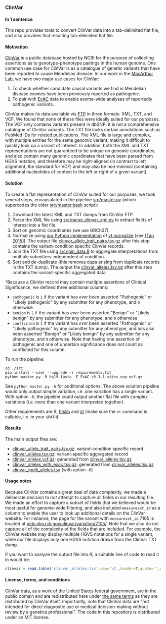 ### ClinVar

#### In 1 sentence

This repo provides tools to convert ClinVar data into a tab-delimited flat file, and also provides that resulting tab-delimited flat file.

#### Motivation

[ClinVar](http://www.ncbi.nlm.nih.gov/clinvar/) is a public database hosted by NCBI for the purpose of collecting assertions as to genotype-phenotype pairings in the human genome. One common use case for ClinVar is as a catalogue of genetic variants that have been reported to cause Mendelian disease. In our work in the [MacArthur Lab](http://macarthurlab.org/), we have two major use cases for ClinVar:

1. To check whether candidate causal variants we find in Mendelian disease exomes have been previously reported as pathogenic.
2. To pair with [ExAC](http://exac.broadinstitute.org/) data to enable exome-wide analyses of reportedly pathogenic variants.

ClinVar makes its data available via [FTP](ftp://ftp.ncbi.nlm.nih.gov/pub/clinvar/) in three formats: XML, TXT, and VCF. We found that none of these files were ideally suited for our purposes. The VCF only contains variants present in dbSNP; it is not a comprehensive catalogue of ClinVar variants. The TXT file lacks certain annotations such as PubMed IDs for related publications. The XML file is large and complex, with multiple entries for the same genomic variant, making it difficult to quickly look up a variant of interest. In addition, both the XML and TXT representations are not guaranteed to be unique on genomic coordinates, and also contain many genomic coordinates that have been parsed from HGVS notation, and therefore may be right-aligned (in contrast to left alignment, the standard for VCF) and may also be non-minimal (containing additional nucleotides of context to the left or right of a given variant).

#### Solution

To create a flat representation of ClinVar suited for our purposes, we took several steps, encapsulated in the pipeline [src/master.py](src/master.py) 
(which supercedes the older [src/master.bash](src/master.bash) script):

1. Download the latest XML and TXT dumps from ClinVar FTP.
2. Parse the XML file using [src/parse_clinvar_xml.py](src/parse_clinvar_xml.py) to extract fields of interest into a flat file.
3. Sort on genomic coordinates (we use GRCh37).
4. Normalize using [our Python implementation](https://github.com/ericminikel/minimal_representation/blob/master/normalize.py) of [vt normalize](http://genome.sph.umich.edu/wiki/Variant_Normalization) (see [[Tan 2015]]). The output file [clinvar_allele_trait_pairs.tsv.gz](clinvar_allele_trait_pairs.tsv.gz) after this step contains the variant-condition specific ClinVar records. 
5. Join the TXT file using [src/join_data.R](src/join_data.R) to aggregate interpretations from multiple submitters independent of condition. 
6. Sort and de-duplicate  (this removes dups arising from duplicate records in the TXT dump). The output file [clinvar_alleles.tsv.gz](clinvar_alleles.tsv.gz) after this step contains the variant-specific aggregated data.

&dagger;Because a ClinVar record may contain multiple assertions of Clinical Significance, we defined three additional columns:

+ `pathogenic` is `1` if the variant has *ever* been asserted "Pathogenic" or "Likely pathogenic" by any submitter for any phenotype, and `0` otherwise
+ `benign` is `1` if the variant has *ever* been asserted "Benign" or "Likely benign" by any submitter for any phenotype, and `0` otherwise
+ `conflicted` is `1` if the variant has *ever* been asserted "Pathogenic" or "Likely pathogenic" by any submitter for any phenotype, and has also been asserted "Benign" or "Likely benign" by any submitter for any phenotype, and `0` otherwise. Note that having one assertion of pathogenic and one of uncertain significance does *not* count as conflicted for this column. 

To run the pipeline:
```
cd ./src
pip install --user --upgrade -r requirements.txt
python master.py -R hg19.fasta -E ExAC.r0.3.1.sites.vep.vcf.gz
```

See `python master.py -h` for additional options. The above solution pipeline would only output simple variation, i.e. one variation has a single variant. With option `-M`, the pipeline could output another flat file with complex variations (i.e. more than one variant interpreted together). 

Other requirements are R, [htslib](https://github.com/samtools/htslib) and [vt](https://github.com/atks/vt) (make sure the `vt` command is callable, i.e. in your `$PATH`).

#### Results

The main output files are:
* [clinvar_allele_trait_pairs.tsv.gz](clinvar_allele_trait_pairs.tsv.gz): variant-condition specific record
* [clinvar_alleles.tsv.gz](clinvar_alleles.tsv.gz): variant-specific aggregated record
* [clinvar_alleles.vcf.gz](clinvar_alleles.vcf): generated from [clinvar_alleles.tsv.gz](clinvar_alleles.tsv.gz)
* [clinvar_alleles_with_exac.tsv.gz](clinvar_alleles_with_exac.tsv.gz): generated from [clinvar_alleles.tsv.gz](clinvar_alleles.tsv.gz)
* [clinvar_multi_alleles.tsv](clinvar_multi_alleles.tsv) (with option `-M`)

#### Usage notes

Because ClinVar contains a great deal of data complexity, we made a deliberate decision to *not* attempt to capture all fields in our resulting file. We made an effort to capture a subset of fields that we believed would be most useful for genome-wide filtering, and also included `measureset_id` as a column to enable the user to look up additional details on the ClinVar website. For instance, the page for the variant with `measureset_id` 7105 is located at [ncbi.nlm.nih.gov/clinvar/variation/7105/](http://www.ncbi.nlm.nih.gov/clinvar/variation/7105/). Note that we also do not capture all of the complexity of the fields that are included. For example, the ClinVar website may display multiple HGVS notations for a single variant, while our file displays only one HGVS notation drawn from the ClinVar TXT dump.

If you want to analyze the output file into R, a suitable line of code to read it in would be:

```r
clinvar = read.table('clinvar_alleles.tsv',sep='\t',header=T,quote='',comment.char='')
```

#### License, terms, and conditions

ClinVar data, as a work of the United States federal government, are in the public domain and are redistributed here under [the same terms](http://www.ncbi.nlm.nih.gov/clinvar/docs/maintenance_use/) as they are distributed by ClinVar itself. Importantly, note that ClinVar data are "not intended for direct diagnostic use or medical decision-making without review by a genetics professional". The code in this repository is distributed under an MIT license.

[Tan 2015]: http://www.ncbi.nlm.nih.gov/pubmed/25701572 "Tan A, Abecasis GR, Kang HM. Unified representation of genetic variants. Bioinformatics. 2015 Jul 1;31(13):2202-4. doi: 10.1093/bioinformatics/btv112. Epub 2015 Feb 19. PubMed PMID: 25701572."
